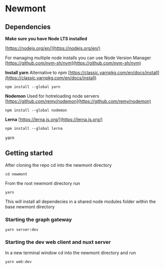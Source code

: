 # Newmont

## Dependencies

**Make sure you have Node LTS installed**

[https://nodejs.org/en/](https://nodejs.org/en/)

For managing multiple node installs you can use Node Version Manager
[https://github.com/nvm-sh/nvm](https://github.com/nvm-sh/nvm)

**Install yarn**
Alternative to npm
[https://classic.yarnpkg.com/en/docs/install](https://classic.yarnpkg.com/en/docs/install)

```
npm install --global yarn
```

**Nodemon**
Used for hotreloading node servers
[https://github.com/remy/nodemon](https://github.com/remy/nodemon)

```
npm install --global nodemon
```

**Lerna**
[https://lerna.js.org/](https://lerna.js.org/)

```
npm install --global lerna
```

yarn

## Getting started

After cloning the repo cd into the newmont directory

    cd newmont

From the root newmont directory run

    yarn

This will install all dependecies in a shared node modules folder within the base newmont directory

### Starting the graph gateway

    yarn server:dev

### Starting the dev web client and nuxt server

In a new terminal window cd into the newmont directory and run

    yarn web:dev
